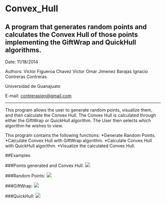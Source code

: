 Convex_Hull
===========
A program that generates random points and calculates the Convex Hull of those points implementing the GiftWrap and QuickHull algorithms.
---------------------------------------------------------------------------------------------------------

Date: 11/18/2014

Authors:  Victor Figueroa Chavez
          Victor Omar Jimenez Barajas
          Ignacio Contreras Contreras

Universidad de Guanajuato

E-mail: contrerasign@gmail.com

---------------------------------------------------------------------------------------------------------

This program allows the user to generate random points, visualize them, and then calculate the Convex Hull.
The Convex Hull is calculated through either the GiftWrap or QuickHull algorithm.  The User then selects which 
algorithm he wishes to view.

This program contains the following functions:
*Generate Random Points.
*Calculate Convex Hull with GiftWrap algorithm.
*Calculate Convex Hull with QuickHull algorithm.
*Visualize the calculated Convex Hull.

##Examples

###Points generated and Convex Hull.
![](http://i.imgur.com/uDwsnxt.png)

###Random Points:
![](http://i.imgur.com/dGsft0O.png)

###GiftWrap:
![](http://i.imgur.com/GnCKSdj.png)

###QuickHull:
![](http://i.imgur.com/hrMWg7j.png)
